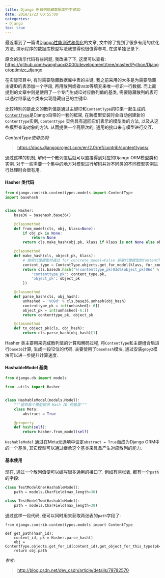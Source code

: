 ```yaml
---
title: Django 用散列隐藏数据库中主键ID
date: 2018/1/23 00:55:00
categories:
- Django
toc: true
---
```


最近看到了一篇讲[Django性能测试和优化](http://blog.csdn.net/dev_csdn/article/details/78782570)的文章, 文中除了提到了很多有用的优化方法, 演示程序的数据库模型写法我觉得也很值得参考, 在这单独记录下.

原文的演示代码有些问题, 我改进了下, 这里可以查看: https://github.com/wanghaoxi3000/development/tree/master/Python/Django/optimize_django

在实际项目中, 有时需要隐藏数据库中表的主键, 我之前采用的大多是为需要隐藏主键ID的表添加一个字段, 再用散列或者`UUID`等填充来唯一标识一行数据. 而上面提到的文章中则是使用了一个专门生成ID对应散列值的基类, 需要隐藏散列的表可以通过继承这个类来实现隐藏自己的主键ID.

比较特别的是此文的散列值是通过主键ID和`ContentType`的ID来一起生成的. [`ContentType`](https://docs.djangoproject.com/en/2.0/ref/contrib/contenttypes/)是Django自带的一套的框架, 在新模型安装时会自动创建新的`ContentType`实例, `ContentType` 实例具有返回它们表示的模型类的方法, 以及从这些模型查询对象的方法. 从而提供一个高层次的, 通用的接口来与模型进行交互. 

*ContentType使用说明:*
> https://docs.djangoproject.com/en/2.0/ref/contrib/contenttypes/

通过这样的机制, 解码一个散列值后就可以直接得到对应的Django ORM模型类和实例.  对于一些需要一个集中的地方对模型进行解码并对不同类的不同模型实例进行处理时会很有用.

#### Hasher 类代码
```python
from django.contrib.contenttypes.models import ContentType
import basehash


class Hasher:
    base36 = basehash.base36()

    @classmethod
    def from_model(cls, obj, klass=None):
        if obj.pk is None:
            return None
        return cls.make_hash(obj.pk, klass if klass is not None else obj)

    @classmethod
    def make_hash(cls, object_pk, klass):
        # 使用代理模型时通过 for_concrete_model=False 获取代理模型的ContentType
        content_type = ContentType.objects.get_for_model(klass, for_concrete_model=False)
        return cls.base36.hash('%(contenttype_pk)03d%(object_pk)06d' % {
            'contenttype_pk': content_type.pk,
            'object_pk': object_pk
        })

    @classmethod
    def parse_hash(cls, obj_hash):
        unhashed = '%09d' % cls.base36.unhash(obj_hash)
        contenttype_pk = int(unhashed[:-6])
        object_pk = int(unhashed[-6:])
        return contenttype_pk, object_pk

    @classmethod
    def to_object_pk(cls, obj_hash):
        return cls.parse_hash(obj_hash)[1]
```
Hasher 类主要用来完成散列值的计算和解码过程, 将`ContentType`和主键组合后进行`base36`计算, 生成一段12位的代码. 主要使用了`basehash`模块, 通过安装`gmpy2`模块可以进一步提升计算速度.

#### HashableModel 基类
```python
from django.db import models

from .utils import Hasher


class HashableModel(models.Model):
    """提供每个模型提供 Hash ID 的基类"""
    class Meta:
        abstract = True

    @property
    def hash(self):
        return Hasher.from_model(self)
```
`HashableModel` 通过在Meta元选项中设定`abstract = True`而成为Django ORM中的一个基类, 其它模型可以通过继承这个基类来具备产生对应散列的能力. 

#### 基本使用
现在, 通过一个散列值便可以编写很多通用的接口了. 例如有两张表, 都有一个`path`的字段:
```python
class TestModelOne(HashableModel):
    path = models.CharField(max_length=30)

class TestModelTwo(HashableModel):
    path = models.CharField(max_length=30)
```

通过这样一段代码, 便可以同时用来获取两张表的`path`字段了:
```
from django.contrib.contenttypes.models import ContentType

def get_path(hash_id):
    content_id, pk = Hasher.parse_hash()
    obj = ContentType.objects.get_for_id(content_id).get_object_for_this_type(pk=pk)
    return obj.path

```

*参考:*
> http://blog.csdn.net/dev_csdn/article/details/78782570
